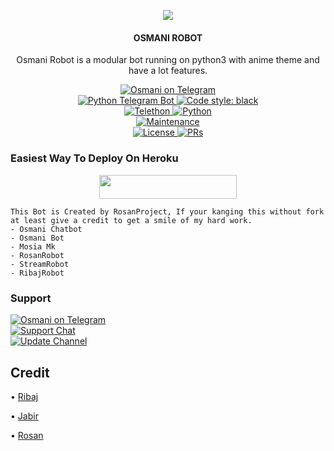 <p align="center">
  <img src="https://telegra.ph/file/02e51c229a2867e13c21e.jpg">
</p>

<h4><p align="center"> OSMANI ROBOT </p></h4>

<p align="center">Osmani Robot is a modular bot running on python3 with anime theme and have a lot features.</p>

<p align="center">
<a href="https://t.me/RibLentBot"> <img src="https://img.shields.io/badge/Osmani-Robot-blue?&logo=telegram" alt="Osmani on Telegram" /> </a><br>
<a href="https://python-telegram-bot.org"> <img src="https://img.shields.io/badge/PTB-13.10-white?&style=flat-round&logo=github" alt="Python Telegram Bot" /> </a>
<a href="https://github.com/psf/black"><img alt="Code style: black" src="https://img.shields.io/badge/code%20style-black-000000.svg"></a><br>
<a href="https://docs.telethon.dev"> <img src="https://img.shields.io/badge/Telethon-1.24.0-red?&style=flat-round&logo=github" alt="Telethon" /> </a>
<a href="https://docs.python.org"> <img src="https://img.shields.io/badge/Python-3.10.1-purple?&style=flat-round&logo=python" alt="Python" /> </a><br>
<a href="https://GitHub.com/kennedy-ex/EmikoRobot"> <img src="https://img.shields.io/badge/Maintained-Yash-yellow.svg" alt="Maintenance" /> </a><br>
<a href="https://github.com/kennedy-ex/EmikoRobot/blob/main/LICENSE"> <img src="https://img.shields.io/badge/License-GPLv3-blue.svg" alt="License" /> </a>
<a href="https://makeapullrequest.com"> <img src="https://img.shields.io/badge/PRs-Welcome-blue.svg?style=flat-round" alt="PRs" /> </a>
</p>

### Easiest Way To Deploy On Heroku 

<p align="center"><a href="https://heroku.com/deploy?template=https://github.com/rosanlent/EmikoRobot"> <img src="https://img.shields.io/badge/Deploy%20To%20Heroku-blue?style=for-the-badge&logo=heroku" width="220" height="38.45"/></a></p>

```
This Bot is Created by RosanProject, If your kanging this without fork at least give a credit to get a smile of my hard work. 
- Osmani Chatbot
- Osmani Bot
- Mosia Mk 
- RosanRobot
- StreamRobot 
- RibajRobot
```

### Support
<p>
<a href="https://t.me/meribaj"> <img src="https://img.shields.io/badge/Me-Ribaj-blue?&logo=telegram" alt="Osmani on Telegram" /> </a><br>
<a href="https://t.me/osmanigroupbot"> <img src="https://img.shields.io/badge/Support-Chat-blue?&logo=telegram" alt="Support Chat" /> </a><br>
<a href="https://t.me/osmanibots"> <img src="https://img.shields.io/badge/Update-Channel-blue?&logo=telegram" alt="Update Channel" /> </a><br>
</p>

## Credit 

• [Ribaj](https://github.com/Ribaj)

• [Jabir](https://github.com/jaabirosman)

• [Rosan](https://github.com/rosanlent)
